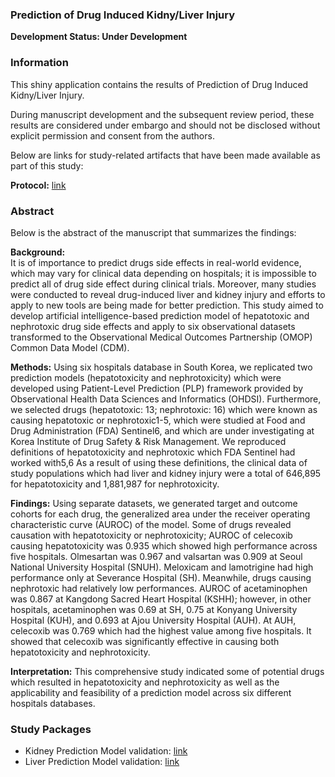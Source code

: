 ### Prediction of Drug Induced Kidny/Liver Injury 

**Development Status: Under Development**



### Information



This shiny application contains the results of Prediction of Drug Induced Kidny/Liver Injury. 

During manuscript development and the subsequent review period, these results are considered under embargo and should not be disclosed without explicit permission and consent from the authors.



Below are links for study-related artifacts that have been made available as part of this study:



**Protocol:** [link](https://...)



### Abstract 


Below is the abstract of the manuscript that summarizes the findings:



**Background:**  
It is of importance to predict drugs side effects in real-world evidence, which may vary for clinical data depending on hospitals; it is impossible to predict all of drug side effect during clinical trials. Moreover, many studies were conducted to reveal drug-induced liver and kidney injury and efforts to apply to new tools are being made for better prediction. This study aimed to develop artificial intelligence-based prediction model of hepatotoxic and nephrotoxic drug side effects and apply to six observational datasets transformed to the Observational Medical Outcomes Partnership (OMOP) Common Data Model (CDM). 

**Methods:** 
Using six hospitals database in South Korea, we replicated two prediction models (hepatotoxicity and nephrotoxicity) which were developed using Patient-Level Prediction (PLP) framework provided by Observational Health Data Sciences and Informatics (OHDSI). Furthermore, we selected drugs (hepatotoxic: 13; nephrotoxic: 16) which were known as causing hepatotoxic or nephrotoxic1-5, which were studied at Food and Drug Administration (FDA) Sentinel6, and which are under investigating at Korea Institute of Drug Safety & Risk Management. We reproduced definitions of hepatotoxicity and nephrotoxic which FDA Sentinel had worked with5,6 As a result of using these definitions, the clinical data of study populations which had liver and kidney injury were a total of 646,895 for hepatotoxicity and 1,881,987 for nephrotoxicity. 

**Findings:** 
Using separate datasets, we generated target and outcome cohorts for each drug, the generalized area under the receiver operating characteristic curve (AUROC) of the model. Some of drugs revealed causation with hepatotoxicity or nephrotoxicity; AUROC of celecoxib causing hepatotoxicity was 0.935 which showed high performance across five hospitals. Olmesartan was 0.967 and valsartan was 0.909 at Seoul National University Hospital (SNUH). Meloxicam and lamotrigine had high performance only at Severance Hospital (SH). Meanwhile, drugs causing nephrotoxic had relatively low performances. AUROC of acetaminophen was 0.867 at Kangdong Sacred Heart Hospital (KSHH); however, in other hospitals, acetaminophen was 0.69 at SH, 0.75 at Konyang University Hospital (KUH), and 0.693 at Ajou University Hospital (AUH). At AUH, celecoxib was 0.769 which had the highest value among five hospitals. It showed that celecoxib was significantly effective in causing both hepatotoxicity and nephrotoxicity.

**Interpretation:**
This comprehensive study indicated some of potential drugs which resulted in hepatotoxicity and nephrotoxicity as well as the applicability and feasibility of a prediction model across six different hospitals databases. 


### Study Packages

- Kidney Prediction Model validation: [link](https://github.com/dr-you-group/PredDrugInducedLiverInjury)
- Liver Prediction Model validation: [link](https://github.com/dr-you-group/PredDrugInducedKidneyInjury)



